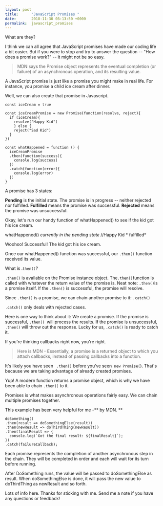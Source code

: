 ```yaml
---
layout: post
title:      "JavaScript Promises "
date:       2018-11-30 03:13:50 +0000
permalink:  javascript_promises
---
```




What are they? 

I think we can all agree that JavaScript promises have made our coding life a bit easier. But if you were to stop and try to answer the question -- "How does a promise work?" -- it might not be so easy. 

> MDN says the Promise object represents the eventual completion (or failure) of an asynchronous operation, and its resulting value.

A JavaScript promise is just like a promise you might make in real life.  For instance, you promise a child ice cream after dinner. 

Well, we can also create that promise in Javascript.

```
const iceCream = true

const iceCreamPromise = new Promise(function(resolve, reject){
  if (iceCream){
    resolve("Happy Kid")
    } else {
    reject("Sad Kid")
  }
})

const whatHappened = function () {
  iceCreamPromise
  .then(function(success){
    console.log(success)
  })
  .catch(function(error){
    console.log(error)
  })
}
```




A promise has 3 states:

 **Pending** is the initial state. The promise is in progress -- neither rejected nor fulfilled.
 **Fulfilled** means the promise was successful.
 **Rejected** means the promise was unsuccessful.

Okay, let's run our handy function of whatHappened() to see if the kid got his ice cream.

whatHappened()  *currently in the pending state*
//Happy Kid             * fulfilled*


Woohoo! Successful! The kid got his ice cream.

Once our whatHappened() function was successful, our `.then()` function received its value.

What is .`then()`?

`.then()` is available on the Promise instance object. The` .then() `function is called with whatever the return value of the promise is. Neat note: ` .then() `is a promise itself. If the `.then()` is successful, the promise will resolve.

Since `.then()` is a promise, we can chain another promise to it: `.catch()`

`.catch()` only deals with rejected cases. 

Here is one way to think about it: We create a promise. If the promise is successful, `.then() `will process the results. If the promise is unsuccessful, `.then()` will throw out the response. Lucky for us, `.catch()` is ready to catch it. 


If you're thinking callbacks right now, you're right.

> Here is MDN  - Essentially, a promise is a returned object to which you attach callbacks, instead of passing callbacks into a function.

It's likely you have seen ` .then()` before you’ve seen` new Promise(`). That's because we are taking advantage of already created promises.

Yup! A modern function returns a promise object, which is why we have been able to chain `.then()` to it.

Promises is what makes asynchronous operations fairly easy. We can chain multiple promises together.

This example has been very helpful for me -** by MDN. **

```
doSomething()
.then(result => doSomethingElse(result))
.then(newResult => doThirdThing(newResult))
.then(finalResult => {
  console.log(`Got the final result: ${finalResult}`);
})
.catch(failureCallback);
```

Each promise represents the completion of another asynchronous step in the chain. They will be completed in order and each will wait for its turn before running. 

After DoSomething runs, the value will be passed to doSomethingElse as result. When doSomethingElse is done, it will pass the new value to doThirdThing as newResult and so forth. 


 Lots of info here. Thanks for sticking with me. Send me a note if you have any questions or feedback! 


